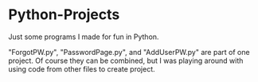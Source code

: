# Python-Projects
Just some programs I made for fun in Python.


"ForgotPW.py", "PasswordPage.py", and "AddUserPW.py" are part of one project. Of course they can be combined, but I was playing around with using code from other files to create project.
